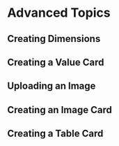 # Advanced Topics

## Creating Dimensions

## Creating a Value Card

## Uploading an Image

## Creating an Image Card

## Creating a Table Card
